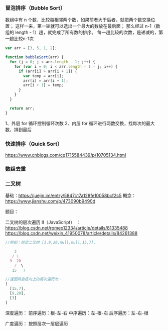 ### 冒泡排序（Bubble Sort）

数组中有 n 个数，比较每相邻两个数，如果前者大于后者，就把两个数交换位置；
这样一来，第一轮就可以选出一个最大的数放在最后面；
那么经过 n-1（数组的 length - 1）趟，就完成了所有数的排序。
每一趟比较的次数，是递减的，第一趟比较n-1次

```js
var arr = [3, 5, 1, 2];

function bubbleSort(arr) {
  for (j = 0; j < arr.length - 1; j++) {
    for (var i = 0; i < arr.length - 1 - j; i++) {
      if (arr[i] > arr[i + 1]) {
        var temp = arr[i];
        arr[i] = arr[i + 1];
        arr[i + 1] = temp;
      }
    }
  }

  return arr;
}
```

1、外层 for 循环控制循环次数
2、内层 for 循环进行两数交换，找每次的最大数，排到最后


### 快速排序（Quick Sort）
https://www.cnblogs.com/cq1715584439/p/10705134.html


### 数组去重


### 二叉树

基础：https://juejin.im/entry/5847c17a128fe10058bcf2c5
概念： https://www.jianshu.com/p/473090b9490d

题目：

二叉树的层次遍历 II（JavaScript） ：https://blog.csdn.net/romeo12334/article/details/81335488
https://blog.csdn.net/weixin_41950078/article/details/84261388



```js
//例如：给定二叉树 [3,9,20,null,null,15,7],

    3
   / \
  9  20
    /  \
   15   7

//返回其自底向上的层次遍历为：
[
  [15,7],
  [9,20],
  [3]
]
```

深度遍历：
前序遍历：根-左-右
中序遍历：左-根-右
后序遍历：左-右-根

广度遍历：
按照层次一层层遍历







































